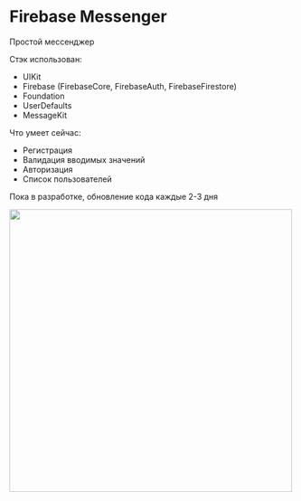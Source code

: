 # Firebase Messenger
Простой мессенджер 

Стэк использован:
- UIKit
- Firebase (FirebaseCore, FirebaseAuth, FirebaseFirestore)
- Foundation
- UserDefaults
- MessageKit

Что умеет сейчас:
- Регистрация
- Валидация вводимых значений
- Авторизация
- Список пользователей

Пока в разработке, обновление кода каждые 2-3 дня


<img src="(https://github.com/nelermont/-Firebase_messenger/blob/main/ReadWrite_Firebase/Assets.xcassets/Simulator1.imageset/Simulator1.png?raw=true)" width="500" />
